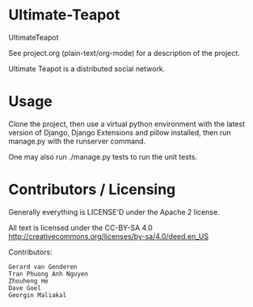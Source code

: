 # Ultimate-Teapot
UltimateTeapot

See project.org (plain-text/org-mode) for a description of the project.

Ultimate Teapot is a distributed social network.

Usage
=====
Clone the project, then use a virtual python environment with the latest version of Django, Django Extensions and pillow installed, then run manage.py with the runserver command.

One may also run ./manage.py tests to run the unit tests.


Contributors / Licensing
========================

Generally everything is LICENSE'D under the Apache 2 license.

All text is licensed under the CC-BY-SA 4.0 http://creativecommons.org/licenses/by-sa/4.0/deed.en_US

Contributors:

    Gerard van Genderen
    Tran Phuong Anh Nguyen
    Zhouheng He
    Dave Goel
    Georgin Maliakal
